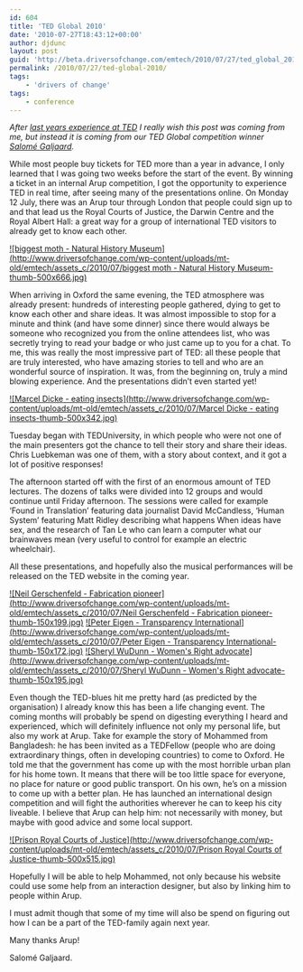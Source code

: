 ```yaml
---
id: 604
title: 'TED Global 2010'
date: '2010-07-27T18:43:12+00:00'
author: djdunc
layout: post
guid: 'http://beta.driversofchange.com/emtech/2010/07/27/ted_global_2010/'
permalink: /2010/07/27/ted-global-2010/
tags:
    - 'drivers of change'
tags:
    - conference
---
```


*After [last years experience at TED](http://blogs.driversofchange.com/emtech/2009/07/ted-global-the-substance-of-th.html) I really wish this post was coming from me, but instead it is coming from our TED Global competition winner [Salomé Galjaard](http://nl.linkedin.com/in/salomegaljaard).*

While most people buy tickets for TED more than a year in advance, I only learned that I was going two weeks before the start of the event. By winning a ticket in an internal Arup competition, I got the opportunity to experience TED in real time, after seeing many of the presentations online. On Monday 12 July, there was an Arup tour through London that people could sign up to and that lead us the Royal Courts of Justice, the Darwin Centre and the Royal Albert Hall: a great way for a group of international TED visitors to already get to know each other.

<span class="mt-enclosure mt-enclosure-image">[![biggest moth - Natural History Museum](http://www.driversofchange.com/wp-content/uploads/mt-old/emtech/assets_c/2010/07/biggest moth - Natural History Museum-thumb-500x666.jpg)](http://blogs.driversofchange.com/emtech/biggest%20moth%20-%20Natural%20History%20Museum.JPG)</span>

When arriving in Oxford the same evening, the TED atmosphere was already present: hundreds of interesting people gathered, dying to get to know each other and share ideas. It was almost impossible to stop for a minute and think (and have some dinner) since there would always be someone who recognized you from the online attendees list, who was secretly trying to read your badge or who just came up to you for a chat. To me, this was really the most impressive part of TED: all these people that are truly interested, who have amazing stories to tell and who are an wonderful source of inspiration. It was, from the beginning on, truly a mind blowing experience. And the presentations didn’t even started yet!

<span class="mt-enclosure mt-enclosure-image">[![Marcel Dicke - eating insects](http://www.driversofchange.com/wp-content/uploads/mt-old/emtech/assets_c/2010/07/Marcel Dicke - eating insects-thumb-500x342.jpg)](http://blogs.driversofchange.com/emtech/Marcel%20Dicke%20-%20eating%20insects.jpg)</span>

Tuesday began with TEDUniversity, in which people who were not one of the main presenters got the chance to tell their story and share their ideas. Chris Luebkeman was one of them, with a story about context, and it got a lot of positive responses!

The afternoon started off with the first of an enormous amount of TED lectures. The dozens of talks were divided into 12 groups and would continue until Friday afternoon. The sessions were called for example ‘Found in Translation’ featuring data journalist David McCandless, ‘Human System’ featuring Matt Ridley describing what happens When ideas have sex, and the research of Tan Le who can learn a computer what our brainwaves mean (very useful to control for example an electric wheelchair).

All these presentations, and hopefully also the musical performances will be released on the TED website in the coming year.

<span class="mt-enclosure mt-enclosure-image">[![Neil Gerschenfeld - Fabrication pioneer](http://www.driversofchange.com/wp-content/uploads/mt-old/emtech/assets_c/2010/07/Neil Gerschenfeld - Fabrication pioneer-thumb-150x199.jpg)](http://blogs.driversofchange.com/emtech/Neil%20Gerschenfeld%20-%20Fabrication%20pioneer.jpg)</span> <span class="mt-enclosure mt-enclosure-image">[![Peter Eigen - Transparency International](http://www.driversofchange.com/wp-content/uploads/mt-old/emtech/assets_c/2010/07/Peter Eigen - Transparency International-thumb-150x172.jpg)](http://blogs.driversofchange.com/emtech/Peter%20Eigen%20-%20Transparency%20International.jpg)</span> <span class="mt-enclosure mt-enclosure-image">[![Sheryl WuDunn - Women's Right advocate](http://www.driversofchange.com/wp-content/uploads/mt-old/emtech/assets_c/2010/07/Sheryl WuDunn - Women's Right advocate-thumb-150x195.jpg)](http://blogs.driversofchange.com/emtech/Sheryl%20WuDunn%20-%20Women%27s%20Right%20advocate.jpg)</span>

Even though the TED-blues hit me pretty hard (as predicted by the organisation) I already know this has been a life changing event. The coming months will probably be spend on digesting everything I heard and experienced, which will definitely influence not only my personal life, but also my work at Arup. Take for example the story of Mohammed from Bangladesh: he has been invited as a TEDFellow (people who are doing extraordinary things, often in developing countries) to come to Oxford. He told me that the government has come up with the most horrible urban plan for his home town. It means that there will be too little space for everyone, no place for nature or good public transport. On his own, he’s on a mission to come up with a better plan. He has launched an international design competition and will fight the authorities wherever he can to keep his city liveable. I believe that Arup can help him: not necessarily with money, but maybe with good advice and some local support.

<span class="mt-enclosure mt-enclosure-image">[![Prison Royal Courts of Justice](http://www.driversofchange.com/wp-content/uploads/mt-old/emtech/assets_c/2010/07/Prison Royal Courts of Justice-thumb-500x515.jpg)](http://blogs.driversofchange.com/emtech/Prison%20Royal%20Courts%20of%20Justice.jpg)</span>

Hopefully I will be able to help Mohammed, not only because his website could use some help from an interaction designer, but also by linking him to people within Arup.

I must admit though that some of my time will also be spend on figuring out how I can be a part of the TED-family again next year.

Many thanks Arup!

Salomé Galjaard.